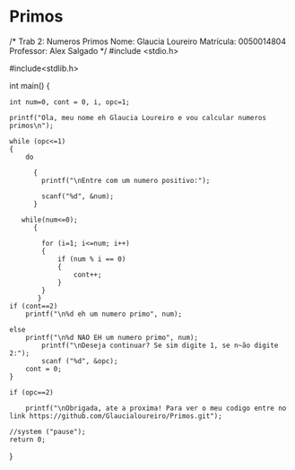 # Primos

/*
Trab 2: Numeros Primos
Nome: Glaucia Loureiro
Matrícula: 0050014804
Professor: Alex Salgado
*/
#include <stdio.h>

#include<stdlib.h>

int main()
{
    
    int num=0, cont = 0, i, opc=1;
    
    printf("Ola, meu nome eh Glaucia Loureiro e vou calcular numeros primos\n");
    
    while (opc<=1)
    {
        do
            
          {
            printf("\nEntre com um numero positivo:");
            
            scanf("%d", &num);
          }
        
       while(num<=0);
          {
        
            for (i=1; i<=num; i++)
            {
                if (num % i == 0)
                {
                    cont++;
                }
            }
           }
    if (cont==2)
        printf("\n%d eh um numero primo", num);
    
    else
        printf("\n%d NAO EH um numero primo", num);
            printf("\nDeseja continuar? Se sim digite 1, se n~ão digite 2:");
            scanf ("%d", &opc);
        cont = 0;
    }
    
    if (opc==2)
        
        printf("\nObrigada, ate a proxima! Para ver o meu codigo entre no link https://github.com/Glaucialoureiro/Primos.git");
    
    //system ("pause");
    return 0;
    
}


